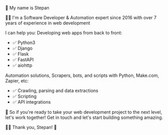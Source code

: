 👋 My name is Stepan

👨‍💻 I'm a Software Developer & Automation expert since 2016 with over 7 years of experience in web development

I can help you:
Developing web apps from back to front:
- ✅ Python3
- ✅ Django
- ✅ Flask
- ✅ FastAPI
- ✅ aiohttp

Automation solutions, Scrapers, bots, and scripts with Python, Make.com, Zapier, etc:
- ✅ Crawling, parsing and data extractions
- ✅ Scripting
- ✅ API integrations

🤝 So if you're ready to take your web development project to the next level, let's work together! Get in touch and let's start building something amazing.

🧑‍💻 Thank you, Stepan! 🚀
